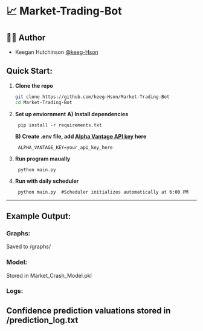 # 📈 Market-Trading-Bot

## 👨‍💻 Author

- Keegan Hutchinson [@keeg-Hson](https://www.github.com/keeg-Hson)



## Quick Start:
1. **Clone the repo**
   ```bash
   git clone https://github.com/keeg-Hson/Market-Trading-Bot
   cd Market-Trading-Bot

2. **Set up enviornment**
    **A) Install dependencies**
       
        pip install -r requirements.txt
    
    **B) Create .env file, add [Alpha Vantage API key](https://www.alphavantage.co/support/#api-key) here**
    
        ALPHA_VANTAGE_KEY=your_api_key_here

3. **Run program maually**
    
        python main.py

4. **Run with daily scheduler**
    
        python main.py  #Scheduler initializes automatically at 6:00 PM

-----

## Example Output:
### Graphs:
Saved to /graphs/
### Model: 
Stored in Market_Crash_Model.pkl
### Logs:
 Confidence prediction valuations stored in /prediction_log.txt
-----




